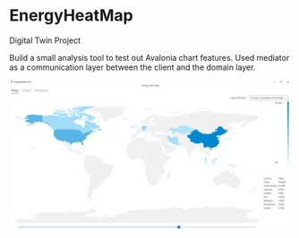 # EnergyHeatMap
Digital Twin Project

Build a small analysis tool to test out Avalonia chart features. Used mediator as a communication layer between the client and the domain layer. 

![alt text](https://github.com/StefNehl/EnergyHeatMap/blob/master/EnergyHeatMapClient.png?raw=true)

